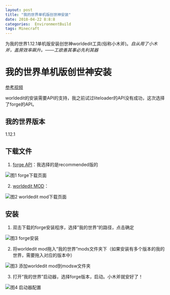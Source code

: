 ```yaml
---
layout: post
title: "我的世界单机版创世神安装"
date: 2018-04-22 8:8:8
categories:  EnvironmentBuild
tags: Minecraft
---
```

为我的世界1.12.1单机版安装创世神worldedit工具(俗称小木斧)。*自从用了小木斧，盖房效率飙升。——工欲善其事必先利其器*

# 我的世界单机版创世神安装

[参考视频](https://www.youtube.com/watch?v=tkOnWoO7LqA)

worldedit的安装需要API的支持，我之前试过liteloader的API没有成功，这次选择了forge的API。

## 我的世界版本

1.12.1

## 下载文件

1. [forge API](http://files.minecraftforge.net/maven/net/minecraftforge/forge/index_1.12.1.html)：我选择的是recommended版的

![图1 forge下载页面](https://chrishuppor.github.io/image/we1.PNG)

2. [worldedit MOD](https://minecraft.curseforge.com/projects/worldedit)：

![图2 worldedit mod下载页面](https://chrishuppor.github.io/image/we2.PNG)

## 安装

1. 双击下载的forge安装程序，选择”我的世界“的路径，点击确定

![图3 forge安装](https://chrishuppor.github.io/image/we.png)

2. 将worldedit mod拖入“我的世界”mods文件夹下（如果安装有多个版本的我的世界，需要拖入对应的版本中）

![图3 添加worldedit mod到modsw文件夹](https://chrishuppor.github.io/image/we3.png)

3. 打开“我的世界”启动器，选择forge版本，启动。小木斧就安好了！

![图4 启动器配置](https://chrishuppor.github.io/image/we14.png)